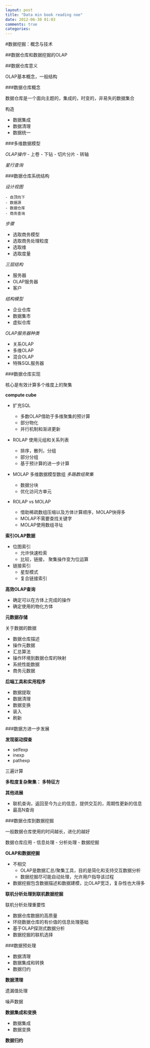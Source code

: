 ```yaml
---
layout: post
title: "Data min book reading noe"
date: 2012-06-30 01:03
comments: true
categories: 
---
```



#数据挖掘：概念与技术

##数据仓库和数据挖掘的OLAP


##数据仓库意义

OLAP基本概念，一般结构

###数据仓库概念

数据仓库是一个面向主题的，集成的，时变的，非易失的数据集合

构造
 * 数据集成
 * 数据清理
 * 数据统一


###多维数据模型

*OLAP操作*
	- 上卷
	- 下钻
	- 切片分片
	- 转轴

*星行查询*

###数据仓库系统结构

*设计视图*

	- 自顶向下
	- 数据源
	- 数据仓库
	- 商务查询

*步骤*

- 选取商务模型
- 选取商务处理粒度
- 选取维
- 选取度量

*三层结构*

- 服务器
- OLAP服务器
- 客户

*结构模型*

- 企业仓库
- 数据集市
- 虚拟仓库

*OLAP服务器种类*

- 关系OLAP
- 多维OLAP
- 混合OLAP
- 特殊SQL服务器


###数据仓库实现

核心是有效计算多个维度上的聚集

**compute cube**

- 扩充SQL
	+ 多数OLAP借助于多维聚集的预计算
	+ 部分物化
	+ 并行机制和渐进更新

- ROLAP 使用元组和关系列表
	+ 排序，散列，分组
	+ 部分分组
	+ 基于预计算的进一步计算
- MOLAP 多维数据模型数组
	*多路数组聚集*
	+ 数据分块
	+ 优化访问方单元
	
- ROLAP vs MOLAP
	+ 借助稀疏数组压缩以及方体计算顺序，MOLAP快得多
	+ MOLAP不需要查找关键字
	+ MOLAP使用数组寻址

**索引OLAP数据**

- 位图索引
	+ 允许快速检索
	+ 比较，链接， 聚集操作变为位运算
- 链接索引
	+ 星型模式
	+ 复合链接索引

**高效OLAP查询**

- 确定可以在方体上完成的操作
- 确定使用的物化方体

**元数据存储**

关于数据的数据

- 数据仓库描述
- 操作元数据
- 汇总算法
- 操作环境到数据仓库的映射
- 系统性能数据
- 商务元数据

**后端工具和实用程序**

- 数据提取
- 数据清理
- 数据变换
- 装入
- 刷新

###数据方进一步发展

**发现驱动探查**

- selfexp
- inexp
- pathexp

三遍计算

**多粒度复杂聚集： 多特征方**

**其他进展**

- 联机查询，返回至今为止的信息，提供交互的，周期性更新的信息
- 最高N查询


###数据仓库到数据挖掘

一般数据仓库使用的时间越长，进化的越好
	
数据仓库应用
	- 信息处理
	- 分析处理
	- 数据挖掘

**OLAP和数据挖掘**

- 不相交
	+ OLAP是数据汇总/聚集工具，目的是简化和支持交互数据分析
	+ 数据挖掘尽可能自动处理，允许用户指导该过程
- 数据挖掘包含数据描述和数据建模，比OLAP宽泛，复杂性也大得多

**联机分析处理到联机数据挖掘**

联机分析处理重要性
- 数据仓库数据的高质量
- 环绕数据仓库的有价值的信息处理基础
- 基于OLAP探测式数据分析
- 数据挖掘的联机选择

###数据预处理

- 数据清理
- 数据集成和转换
- 数据归约


**数据清理**

遗漏值处理

噪声数据

**数据集成和变换**

- 数据集成
- 数据变换

**数据归约**




